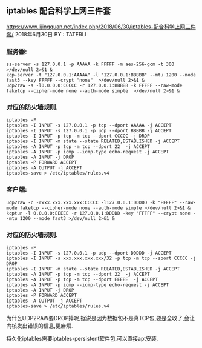 ## iptables 配合科学上网三件套

https://www.lijingquan.net/index.php/2018/06/30/iptables-配合科学上网三件套/
2018年6月30日 BY : TATERLI

### 服务器:

```shell
ss-server -s 127.0.0.1 -p AAAAA -k FFFFF -m aes-256-gcm -t 300 >/dev/null 2>&1 &
kcp-server -t "127.0.0.1:AAAAA" -l "127.0.0.1:BBBBB" --mtu 1200 --mode fast3 --key FFFFF --crypt "none"  >/dev/null 2>&1 &
udp2raw -s -l0.0.0.0:CCCCC -r 127.0.0.1:BBBBB -k FFFFF --raw-mode faketcp --cipher-mode none --auth-mode simple  >/dev/null 2>&1 &
```

### 对应的防火墙规则.
```shell
iptables -F
iptables -I INPUT -s 127.0.0.1 -p tcp --dport AAAAA -j ACCEPT
iptables -I INPUT -s 127.0.0.1 -p udp --dport BBBBB -j ACCEPT
iptables -I INPUT -p tcp -m tcp --dport CCCCC -j DROP
iptables -I INPUT -m state --state RELATED,ESTABLISHED -j ACCEPT
iptables -A INPUT -p tcp -m tcp --dport 22  -j ACCEPT
iptables -A INPUT -p icmp --icmp-type echo-request -j ACCEPT
iptables -A INPUT -j DROP
iptables -P FORWARD ACCEPT
iptables -A OUTPUT -j ACCEPT
iptables-save > /etc/iptables/rules.v4
```

### 客户端:
```shell
udp2raw -c -rxxx.xxx.xxx.xxx:CCCCC -l127.0.0.1:DDDDD -k "FFFFF" --raw-mode faketcp --cipher-mode none --auth-mode simple >/dev/null 2>&1 &
kcptun -l 0.0.0.0:EEEEE -r 127.0.0.1:DDDDD -key "FFFFF" --crypt none --mtu 1200 --mode fast3 >/dev/null 2>&1 &
```

### 对应的防火墙规则.

```shell
iptables -F
iptables -I INPUT -s 127.0.0.1 -p udp --dport DDDDD -j ACCEPT
iptables -I INPUT -s xxx.xxx.xxx.xxx/32 -p tcp -m tcp --sport CCCCC -j DROP
iptables -I INPUT -m state --state RELATED,ESTABLISHED -j ACCEPT
iptables -A INPUT -p tcp -m tcp --dport 22  -j ACCEPT
iptables -A INPUT -p tcp -m tcp --dport EEEEE  -j ACCEPT
iptables -A INPUT -p icmp --icmp-type echo-request -j ACCEPT
iptables -A INPUT -j DROP
iptables -P FORWARD ACCEPT
iptables -A OUTPUT -j ACCEPT
iptables-save > /etc/iptables/rules.v4
```

为什么UDP2RAW要DROP掉呢,据说是因为数据包不是真TCP包,要是全收了,会让内核发出错误的信息,更麻烦.

持久化iptables需要iptables-persistent软件包,可以直接apt安装.
